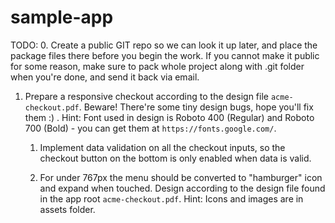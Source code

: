 sample-app
==========

TODO:
0. Create a public GIT repo so we can look it up later, and place the package files there before you begin the work.
If you cannot make it public for some reason, make sure to pack whole project along with .git folder when you're done, and send it back via email.

1. Prepare a responsive checkout according to the design file `acme-checkout.pdf`. Beware! There're some tiny design bugs, hope you'll fix them :) .
Hint: Font used in design is Roboto 400 (Regular) and Roboto 700 (Bold) - you can get them at `https://fonts.google.com/`.

   1. Implement data validation on all the checkout inputs, so the checkout button on the bottom is only enabled when data is valid.

   2. For under 767px the menu should be converted to "hamburger" icon and expand when touched. Design according to the design file found in the app root `acme-checkout.pdf`. Hint: Icons and images are in assets folder.

